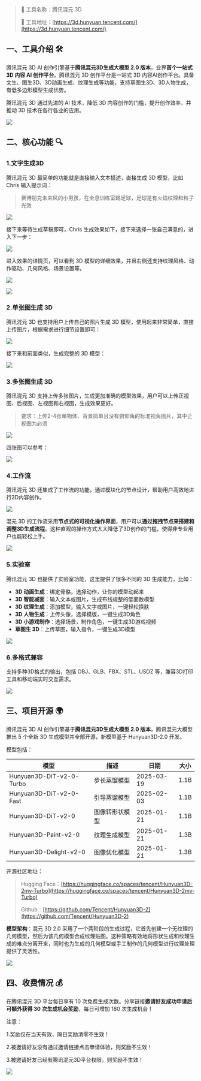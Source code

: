 > 🌟 工具名称：腾讯混元 3D
>
> 🔗 工具地址：[https://3d.hunyuan.tencent.com/](https://3d.hunyuan.tencent.com/)
>

## 一、工具介绍 🛠️
腾讯混元 3D AI 创作引擎基于**腾讯混元3D生成大模型 2.0 版本**，业界**首个一站式 3D 内容 AI 创作平台**。腾讯混元 3D 创作平台是一站式 3D 内容AI创作平台。具备文生、图生3D、3D动画生成、纹理生成等功能，支持草图生3D、3D人物生成，有低多边形模型生成优势。

腾讯混元 3D 通过先进的 AI 技术，降低 3D 内容创作的门槛，提升创作效率，并推动 3D 技术在各行各业的应用。

![](https://cdn.nlark.com/yuque/0/2025/png/186051/1742859526669-1f4a16c2-ef8e-48b9-879f-e888c4bf43ba.png)

## 二、核心功能 🔍
### 1.文字生成3D
腾讯混元 3D 最简单的功能就是直接输入文本描述，直接生成 3D 模型，比如 Chris 输入提示词：

> 赛博朋克未来风的小男孩，在全息训练室踢足球，足球是有火焰纹理和粒子光效
>

![](https://cdn.nlark.com/yuque/0/2025/png/186051/1742860025096-155e3f25-3c5c-48d9-ad4e-999a85c2a21a.png)

接下来等待生成草稿即可，Chris 生成效果如下，接下来选择一张自己满意的，进入下一步：

![](https://cdn.nlark.com/yuque/0/2025/png/186051/1742860360928-d3e6d29f-36df-4dfe-a2fb-87b249b3c256.png)

进入效果的详情页，可以看到 3D 模型的详细效果，并且右侧还支持纹理风格、动作驱动、几何风格、场景设置等。

![](https://cdn.nlark.com/yuque/0/2025/png/186051/1742860524402-df64c5b6-a095-4a4d-92bc-965783d7b164.png)

![](https://cdn.nlark.com/yuque/0/2025/gif/186051/1742860598637-af25fc9c-7bb4-45c5-b1fb-5267ff24b0bf.gif)

### 2.单张图生成 3D
腾讯混元 3D 也支持用户上传自己的图片生成 3D 模型，使用起来非常简单，直接上传图片，根据需求进行细节设置即可：

![](https://cdn.nlark.com/yuque/0/2025/png/186051/1742860774699-83461fc3-2bec-45a7-8747-35a250e62cea.png)

接下来和前面类似，生成完整的 3D 模型：

![](https://cdn.nlark.com/yuque/0/2025/png/186051/1742860915020-9d63076b-bda2-416d-92f4-d8f859785310.png)

### 3.多张图生成 3D
腾讯混元 3D 支持上传多张图片，生成更加准确的模型效果，用户可以上传正视图、后视图、左视图和右视图，生成效果更好。

> 要求：上传2-4张单物体、背景简单且没有俯仰角的标准视角图片，其中正视图为必须
>

![](https://cdn.nlark.com/yuque/0/2025/png/186051/1742861022627-5f3e4248-fe86-4bf3-a26b-7e1f992aadb7.png)

四张图可以参考：

![](https://cdn.nlark.com/yuque/0/2025/png/186051/1742861107096-8c51be3c-4a40-4463-81d2-084c3f3a5cf3.png)

### 4.工作流
腾讯混元 3D 还集成了工作流的功能，通过模块化的节点设计，帮助用户高效地进行3D内容创作。

![](https://cdn.nlark.com/yuque/0/2025/png/186051/1742861194649-77d05efc-362e-44d3-9d76-e31a9e290a9f.png)

混元 3D 的工作流采用**节点式的可视化操作界面**，用户可以**通过拖拽节点来搭建和调整3D生成流程**。这种直观的操作方式大大降低了3D创作的门槛，使得非专业用户也能轻松上手。

![](https://cdn.nlark.com/yuque/0/2025/png/186051/1742861360278-c66070c7-d4be-4b9c-be02-fa3c769666ba.png)

### 5.实验室
腾讯混元 3D 也提供了实验室功能，这里提供了很多不同的 3D 生成能力，比如：

+ **3D 动画生成**：绑定骨骼，选择动作，让你的模型动起来
+ **3D 智能减面**：输入文本或图片，生成布线规整的低面数模型
+ **3D 纹理生成**：添加模型，输入文字或图片，一键轻松换肤
+ **3D 人物生成**：上传头像，选择模版，一键生成3D角色
+ **3D 小游戏制作**：选择场景，制作角色，一键生成3D游戏视频
+ **草图生 3D**：上传草图，输入指令，一键生成3D模型

![](https://cdn.nlark.com/yuque/0/2025/png/186051/1742860096506-6aa8c275-ff4e-4fa4-bb40-097940f78e49.png)

### 6.多格式兼容
支持多种3D格式的输出，包括 OBJ、GLB、FBX、STL、USDZ 等，兼容3D打印工具和移动端实时交互需求。

![](https://cdn.nlark.com/yuque/0/2025/png/186051/1742861285478-27cb2649-ad78-4877-bfc6-d15dd220504c.png)

## 三、项目开源 🌍
腾讯混元 3D AI 创作引擎基于**腾讯混元3D生成大模型 2.0 版本**，腾讯混元大模型推出 5 个全新 3D 生成模型并全部开源，新模型基于 Hunyuan3D-2.0 开发。

模型包括：

| 模型 | 描述 | 日期 | 大小 |
| --- | --- | --- | --- |
| Hunyuan3D-DiT-v2-0-Turbo | 步长蒸馏模型 | 2025-03-19 | 1.1B |
| Hunyuan3D-DiT-v2-0-Fast | 引导蒸馏模型 | 2025-02-03 | 1.1B |
| Hunyuan3D-DiT-v2-0 | 图像转形状模型 | 2025-01-21 | 1.1B |
| Hunyuan3D-Paint-v2-0 | 纹理生成模型 | 2025-01-21 | 1.3B |
| Hunyuan3D-Delight-v2-0 | 图像优化模型 | 2025-01-21 | 1.3B |


开源社区地址：

> Hugging Face：[https://huggingface.co/spaces/tencent/Hunyuan3D-2mv-Turbo](https://huggingface.co/spaces/tencent/Hunyuan3D-2mv-Turbo)
>
> Github：[https://github.com/Tencent/Hunyuan3D-2](https://github.com/Tencent/Hunyuan3D-2)
>

**模型架构**：混元 3D 2.0 采用了一个两阶段的生成过程，它首先创建一个无纹理的几何模型，然后为该几何模型合成纹理贴图。这种策略有效地将形状生成和纹理生成的难点分离开来，同时也为生成的几何模型或手工制作的几何模型进行纹理处理提供了灵活性。

![](https://cdn.nlark.com/yuque/0/2025/png/186051/1742861823850-6dabc75b-5459-4bfb-858d-780a340d04e1.png)

## 四、收费情况 💰
在腾讯混元 3D 平台每日享有 10 次免费生成次数。分享链接**邀请好友成功申请后可额外获得 30 次生成机会奖励**，每日可增加 180 次生成机会！

注意：

1.奖励仅在当天有效，隔日奖励清零不生效！

2.被邀请好友没有通过邀请链接点击申请体验，则奖励不生效！

3.被邀请好友已经有腾讯混元3D平台权限，则奖励不生效！

![](https://cdn.nlark.com/yuque/0/2025/png/186051/1742862060905-3b85f93b-fad8-488c-b27d-eafd5836a99c.png)


